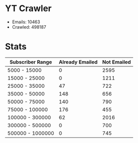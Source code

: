 # YT Crawler
- Emails: 10463
- Crawled: 498187

# Stats
| Subscriber Range  | Already Emailed | Not Emailed |
|-------|-------|-------|
| 5000 - 15000 | 0 | 2595 |
| 15000 - 25000 | 0 | 1211 |
| 25000 - 35000 | 47 | 722 |
| 35000 - 50000 | 148 | 656 |
| 50000 - 75000 | 140 | 790 |
| 75000 - 100000 | 176 | 455 |
| 100000 - 300000 | 62 | 2016 |
| 300000 - 500000 | 0 | 700 |
| 500000 - 1000000 | 0 | 745 |
